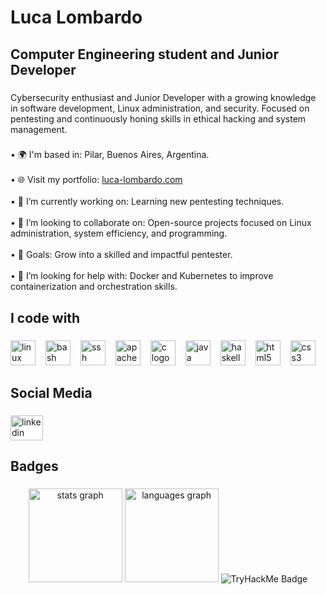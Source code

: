 <h1 align="left">Luca Lombardo</h1>

###

<h2 align="left">Computer Engineering student and Junior Developer</h2>

###

<p align="left">Cybersecurity enthusiast and Junior Developer with a growing knowledge in software development, Linux administration, and security. Focused on pentesting and continuously honing skills in ethical hacking and system management.</p>

###

<p align="left">• 🌍 I'm based in: Pilar, Buenos Aires, Argentina.<br><br>• 🌐 Visit my portfolio: <a href="https://luca-lombardo.com/" target="_blank">luca-lombardo.com</a><br><br>• 🔭 I’m currently working on: Learning new pentesting techniques.<br><br>• 👯 I’m looking to collaborate on: Open-source projects focused on Linux administration, system efficiency, and programming.<br><br>• 🎯 Goals: Grow into a skilled and impactful pentester.<br><br>• 🤝 I’m looking for help with: Docker and Kubernetes to improve containerization and orchestration skills.</p>

###

<h2 align="left">I code with</h2>

###

<div align="left">
  <img src="https://skillicons.dev/icons?i=linux" height="40" alt="linux logo" style="margin-right: 12px;" />
  <img src="https://cdn.jsdelivr.net/gh/devicons/devicon/icons/bash/bash-original.svg" height="40" alt="bash logo" style="margin-right: 12px;" />
  <img src="https://cdn.jsdelivr.net/gh/devicons/devicon/icons/ssh/ssh-original.svg" height="40" alt="ssh logo" style="margin-right: 12px;" />
  <img src="https://cdn.jsdelivr.net/gh/devicons/devicon/icons/apache/apache-original.svg" height="40" alt="apache logo" style="margin-right: 12px;" />
  <img src="https://skillicons.dev/icons?i=c" height="40" alt="c logo" style="margin-right: 12px;" />
  <img src="https://skillicons.dev/icons?i=java" height="40" alt="java logo" style="margin-right: 12px;" />
  <img src="https://skillicons.dev/icons?i=haskell" height="40" alt="haskell logo" style="margin-right: 12px;" />
  <img src="https://skillicons.dev/icons?i=html" height="40" alt="html5 logo" style="margin-right: 12px;" />
  <img src="https://skillicons.dev/icons?i=css" height="40" alt="css3 logo" />
</div>

###

<h2 align="left">Social Media</h2>

###

<div align="left">
  <a href="www.linkedin.com/in/luca-santiago-lombardo-038a97353" target="_blank">
    <img src="https://raw.githubusercontent.com/maurodesouza/profile-readme-generator/master/src/assets/icons/social/linkedin/default.svg" width="52" height="40" alt="linkedin logo" style="margin-right: 12px;" />
  </a>
</div>

###

<h2 align="left">Badges</h2>

###

<div align="center">
  <img src="https://github-readme-stats.vercel.app/api?username=Lucacux&hide_title=false&hide_rank=false&show_icons=true&include_all_commits=true&count_private=true&disable_animations=false&theme=github_dark&locale=en&hide_border=false&order=1" height="150" alt="stats graph"  />
  <img src="https://github-readme-stats.vercel.app/api/top-langs?username=Lucacux&locale=en&hide_title=false&layout=compact&card_width=320&langs_count=5&theme=github_dark&hide_border=false&order=2" height="150" alt="languages graph"  />
  <img src="https://tryhackme-badges.s3.amazonaws.com/LucaLombardo.png" alt="TryHackMe Badge" />
</div>

